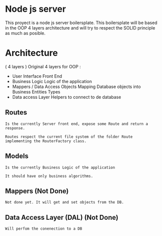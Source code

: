 # Node js server

This proyect is a node js server boilersplate. This boilersplate will be based in the OOP 4 layers architecture and will try to respect the SOLID principle as much as posible. 

# Architecture

( 4 layers )
Original 4 layers for OOP :

* User Interface
    Front End 
* Business Logic
    Logic of the application
* Mappers / Data Access Objects
    Mapping Database objects into Business Entities Types
* Data access Layer
    Helpers to connect to de database

## Routes

    Is the currently Server front end, expose some Route and return a response.

    Routes respect the current file system of the folder Route implementing the RouterFactory class.

## Models
    Is the currently Business Logic of the application

    It should have only business algorithms.

## Mappers (Not Done)

    Not done yet. It will get and set objects from the DB.

## Data Access Layer (DAL) (Not Done)

    Will perfom the conenection to a DB


